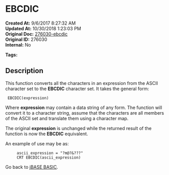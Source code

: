 # EBCDIC

**Created At:** 9/6/2017 8:27:32 AM  
**Updated At:** 10/30/2018 1:23:03 PM  
**Original Doc:** [276030-ebcdic](https://docs.jbase.com/36868-jbase-basic/276030-ebcdic)  
**Original ID:** 276030  
**Internal:** No  

**Tags:**
<badge text='character conversion' vertical='middle' />

## Description

This function converts all the characters in an expression from the ASCII character set to the **EBCDIC** character set. It takes the general form:

```
 EBCDIC(expression)
```

Where **expression** may contain a data string of any form. The function will convert it to a character string, assume that the characters are all members of the ASCII set and translate them using a character map.

The original **expression** is unchanged while the returned result of the function is now the **EBCDIC** equivalent.

An example of use may be as:

```
     ascii_expression = "?m@?&???"
     CRT EBCDIC(ascii_expression)
```

Go back to [jBASE BASIC](./../jbase-basic-programmers-reference-guide).
